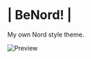# | BeNord! |
My own Nord style theme.

![Preview](https://user-images.githubusercontent.com/85375012/161472404-c10f888f-dc55-4828-8e85-e5bc4340e75c.png)
